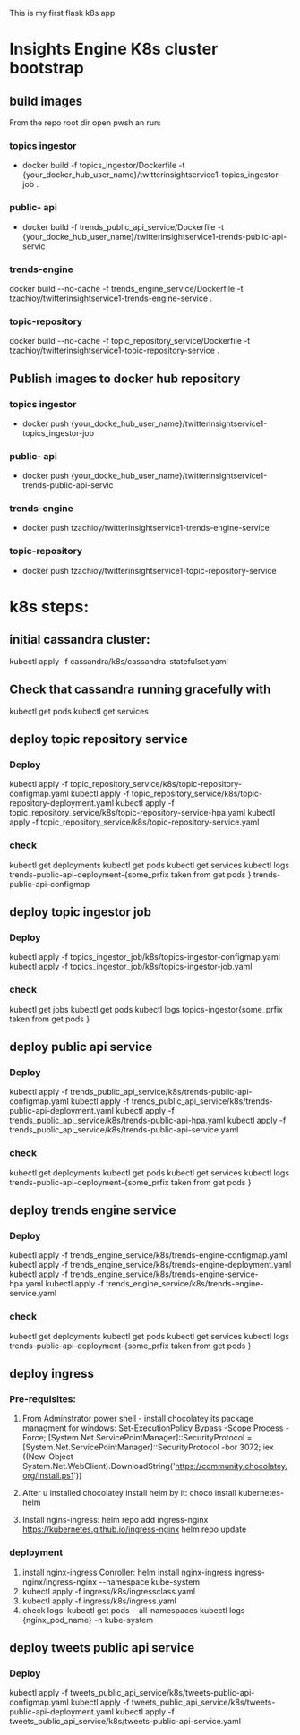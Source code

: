 This is my first flask k8s app
# Insights Engine K8s cluster bootstrap
## build images
From the repo root dir open pwsh an run:
### topics ingestor
- docker build -f topics_ingestor/Dockerfile -t {your_docker_hub_user_name}/twitterinsightservice1-topics_ingestor-job .
### public- api
- docker build -f trends_public_api_service/Dockerfile -t {your_docke_hub_user_name}/twitterinsightservice1-trends-public-api-servic
### trends-engine
docker build --no-cache -f trends_engine_service/Dockerfile -t tzachioy/twitterinsightservice1-trends-engine-service .
### topic-repository
docker build --no-cache -f topic_repository_service/Dockerfile -t tzachioy/twitterinsightservice1-topic-repository-service .

## Publish images to docker hub repository
### topics ingestor
- docker push {your_docke_hub_user_name}/twitterinsightservice1-topics_ingestor-job
### public- api
- docker push {your_docke_hub_user_name}/twitterinsightservice1-trends-public-api-servic
### trends-engine
- docker push tzachioy/twitterinsightservice1-trends-engine-service
### topic-repository
- docker push tzachioy/twitterinsightservice1-topic-repository-service

# k8s steps:
## initial cassandra cluster: 
kubectl apply -f cassandra/k8s/cassandra-statefulset.yaml

## Check that cassandra running gracefully with 
kubectl get pods 
kubectl get services

## deploy topic repository service
### Deploy
kubectl apply -f topic_repository_service/k8s/topic-repository-configmap.yaml
kubectl apply -f topic_repository_service/k8s/topic-repository-deployment.yaml
kubectl apply -f topic_repository_service/k8s/topic-repository-service-hpa.yaml
kubectl apply -f topic_repository_service/k8s/topic-repository-service.yaml

### check
kubectl get deployments
kubectl get pods
kubectl get services
kubectl logs trends-public-api-deployment-{some_prfix taken from get pods }
trends-public-api-configmap


## deploy topic ingestor job
### Deploy
kubectl apply -f topics_ingestor_job/k8s/topics-ingestor-configmap.yaml
kubectl apply -f topics_ingestor_job/k8s/topics-ingestor-job.yaml

### check
kubectl get jobs
kubectl get pods 
kubectl logs topics-ingestor{some_prfix taken from get pods }

## deploy public api service
### Deploy
kubectl apply -f trends_public_api_service/k8s/trends-public-api-configmap.yaml
kubectl apply -f trends_public_api_service/k8s/trends-public-api-deployment.yaml
kubectl apply -f trends_public_api_service/k8s/trends-public-api-hpa.yaml
kubectl apply -f trends_public_api_service/k8s/trends-public-api-service.yaml

### check
kubectl get deployments
kubectl get pods
kubectl get services
kubectl logs trends-public-api-deployment-{some_prfix taken from get pods }

## deploy trends engine service
### Deploy
kubectl apply -f trends_engine_service/k8s/trends-engine-configmap.yaml
kubectl apply -f trends_engine_service/k8s/trends-engine-deployment.yaml
kubectl apply -f trends_engine_service/k8s/trends-engine-service-hpa.yaml
kubectl apply -f trends_engine_service/k8s/trends-engine-service.yaml

### check
kubectl get deployments
kubectl get pods
kubectl get services
kubectl logs trends-public-api-deployment-{some_prfix taken from get pods }

## deploy ingress
### Pre-requisites:
1. From Adminstrator power shell - install chocolatey its package managment for windows: Set-ExecutionPolicy Bypass -Scope Process -Force; [System.Net.ServicePointManager]::SecurityProtocol = [System.Net.ServicePointManager]::SecurityProtocol -bor 3072; iex ((New-Object System.Net.WebClient).DownloadString('https://community.chocolatey.org/install.ps1'))

2. After u installed chocolatey install helm by it:
choco install kubernetes-helm

3. Install ngins-ingress:
helm repo add ingress-nginx https://kubernetes.github.io/ingress-nginx
helm repo update

### deployment 
1. install nginx-ingress Conroller:
helm install nginx-ingress ingress-nginx/ingress-nginx --namespace kube-system
2. kubectl apply -f ingress/k8s/ingressclass.yaml
3. kubectl apply -f ingress/k8s/ingress.yaml
4. check logs: 
kubectl get pods --all-namespaces
kubectl logs {nginx_pod_name} -n kube-system


## deploy tweets public api service
### Deploy
kubectl apply -f tweets_public_api_service/k8s/tweets-public-api-configmap.yaml
kubectl apply -f tweets_public_api_service/k8s/tweets-public-api-deployment.yaml
kubectl apply -f tweets_public_api_service/k8s/tweets-public-api-service.yaml